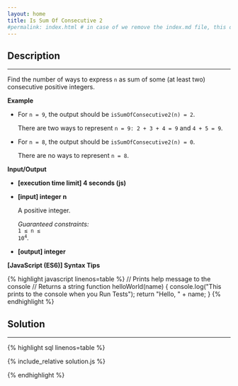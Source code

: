 ```yaml
---
layout: home
title: Is Sum Of Consecutive 2
#permalink: index.html # in case of we remove the index.md file, this doc will be the index page
---
```


<div class="row">
<div class="columnStmt" markdown="1">

## Description

---

Find the number of ways to express <code>n</code> as sum of some (at least two) consecutive positive integers.

**Example**

- For <code>n = 9</code>, the output should be
<code>isSumOfConsecutive2(n) = 2</code>.

  There are two ways to represent <code>n = 9: 2 + 3 + 4 = 9</code> and <code>4 + 5 = 9</code>.
- For <code>n = 8</code>, the output should be
<code>isSumOfConsecutive2(n) = 0</code>.

  There are no ways to represent <code>n = 8</code>.

**Input/Output**

- **[execution time limit] 4 seconds (js)**

- **[input] integer n**

   A positive integer.<br>

  _Guaranteed constraints:_<br>
   <code>1 ≤ n ≤ 10<sup>4</sup></code>.

- **[output] integer**

**[JavaScript (ES6)] Syntax Tips**

{% highlight javascript linenos=table %}
// Prints help message to the console
// Returns a string
function helloWorld(name) {
console.log("This prints to the console when you Run Tests");
return "Hello, " + name;
}
{% endhighlight %}

</div>
<div class="columnSol" markdown="1">

## Solution

---

{% highlight sql linenos=table %}

{% include_relative solution.js %}

{% endhighlight %}

</div>
</div>
